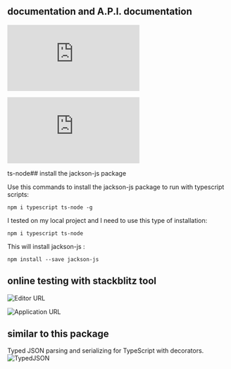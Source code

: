 ## documentation and A.P.I. documentation

![Jackson-JS webpage documentation](https://pichillilorenzo.github.io/jackson-js/1.1.0/index.html)

![A.P.I](https://pichillilorenzo.github.io/jackson-js/latest/modules/decorators.html#jsonanygetter)

ts-node## install the jackson-js package

Use this commands to install the jackson-js package to run with typescript scripts:

```npm i typescript ts-node -g ```

I tested on my local project and I need to use this type of installation:

```npm i typescript ts-node```

This will install jackson-js :

```npm install --save jackson-js```

## online testing with stackblitz tool

![Editor URL](https://stackblitz.com/edit/typescript-pfjcpf?file=index.ts)

![Application URL](https://typescript-pfjcpf.stackblitz.io)

## similar to this package

Typed JSON parsing and serializing for TypeScript with decorators. 
![TypedJSON](https://github.com/JohnWeisz/TypedJSON)